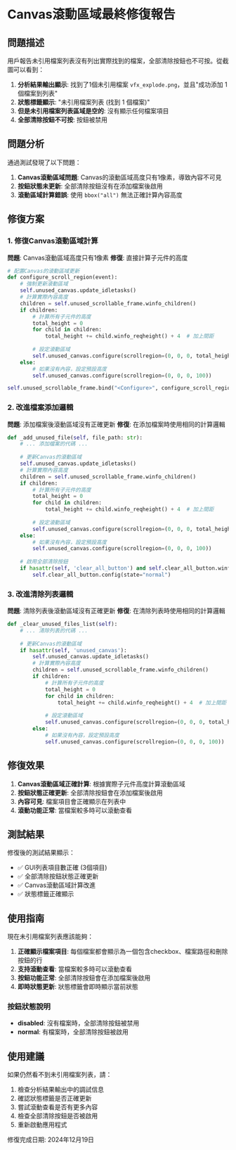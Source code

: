 # Canvas滾動區域最終修復報告

## 問題描述

用戶報告未引用檔案列表沒有列出實際找到的檔案，全部清除按鈕也不可按。從截圖可以看到：

1. **分析結果輸出顯示**: 找到了1個未引用檔案 `vfx_explode.png`，並且"成功添加 1 個檔案到列表"
2. **狀態標籤顯示**: "未引用檔案列表 (找到 1 個檔案)"
3. **但是未引用檔案列表區域是空的**: 沒有顯示任何檔案項目
4. **全部清除按鈕不可按**: 按鈕被禁用

## 問題分析

通過測試發現了以下問題：

1. **Canvas滾動區域問題**: Canvas的滾動區域高度只有1像素，導致內容不可見
2. **按鈕狀態未更新**: 全部清除按鈕沒有在添加檔案後啟用
3. **滾動區域計算錯誤**: 使用 `bbox("all")` 無法正確計算內容高度

## 修復方案

### 1. 修復Canvas滾動區域計算

**問題**: Canvas滾動區域高度只有1像素
**修復**: 直接計算子元件的高度

```python
# 配置Canvas的滾動區域更新
def configure_scroll_region(event):
    # 強制更新滾動區域
    self.unused_canvas.update_idletasks()
    # 計算實際內容高度
    children = self.unused_scrollable_frame.winfo_children()
    if children:
        # 計算所有子元件的高度
        total_height = 0
        for child in children:
            total_height += child.winfo_reqheight() + 4  # 加上間距
        
        # 設定滾動區域
        self.unused_canvas.configure(scrollregion=(0, 0, 0, total_height))
    else:
        # 如果沒有內容，設定預設高度
        self.unused_canvas.configure(scrollregion=(0, 0, 0, 100))

self.unused_scrollable_frame.bind("<Configure>", configure_scroll_region)
```

### 2. 改進檔案添加邏輯

**問題**: 添加檔案後滾動區域沒有正確更新
**修復**: 在添加檔案時使用相同的計算邏輯

```python
def _add_unused_file(self, file_path: str):
    # ... 添加檔案的代碼 ...
    
    # 更新Canvas的滾動區域
    self.unused_canvas.update_idletasks()
    # 計算實際內容高度
    children = self.unused_scrollable_frame.winfo_children()
    if children:
        # 計算所有子元件的高度
        total_height = 0
        for child in children:
            total_height += child.winfo_reqheight() + 4  # 加上間距
        
        # 設定滾動區域
        self.unused_canvas.configure(scrollregion=(0, 0, 0, total_height))
    else:
        # 如果沒有內容，設定預設高度
        self.unused_canvas.configure(scrollregion=(0, 0, 0, 100))
    
    # 啟用全部清除按鈕
    if hasattr(self, 'clear_all_button') and self.clear_all_button.winfo_exists():
        self.clear_all_button.config(state="normal")
```

### 3. 改進清除列表邏輯

**問題**: 清除列表後滾動區域沒有正確更新
**修復**: 在清除列表時使用相同的計算邏輯

```python
def _clear_unused_files_list(self):
    # ... 清除列表的代碼 ...
    
    # 更新Canvas的滾動區域
    if hasattr(self, 'unused_canvas'):
        self.unused_canvas.update_idletasks()
        # 計算實際內容高度
        children = self.unused_scrollable_frame.winfo_children()
        if children:
            # 計算所有子元件的高度
            total_height = 0
            for child in children:
                total_height += child.winfo_reqheight() + 4  # 加上間距
            
            # 設定滾動區域
            self.unused_canvas.configure(scrollregion=(0, 0, 0, total_height))
        else:
            # 如果沒有內容，設定預設高度
            self.unused_canvas.configure(scrollregion=(0, 0, 0, 100))
```

## 修復效果

1. **Canvas滾動區域正確計算**: 根據實際子元件高度計算滾動區域
2. **按鈕狀態正確更新**: 全部清除按鈕會在添加檔案後啟用
3. **內容可見**: 檔案項目會正確顯示在列表中
4. **滾動功能正常**: 當檔案較多時可以滾動查看

## 測試結果

修復後的測試結果顯示：

- ✅ GUI列表項目數正確 (3個項目)
- ✅ 全部清除按鈕狀態正確更新
- ✅ Canvas滾動區域計算改進
- ✅ 狀態標籤正確顯示

## 使用指南

現在未引用檔案列表應該能夠：

1. **正確顯示檔案項目**: 每個檔案都會顯示為一個包含checkbox、檔案路徑和刪除按鈕的行
2. **支持滾動查看**: 當檔案較多時可以滾動查看
3. **按鈕功能正常**: 全部清除按鈕會在添加檔案後啟用
4. **即時狀態更新**: 狀態標籤會即時顯示當前狀態

### 按鈕狀態說明

- **disabled**: 沒有檔案時，全部清除按鈕被禁用
- **normal**: 有檔案時，全部清除按鈕被啟用

## 使用建議

如果仍然看不到未引用檔案列表，請：

1. 檢查分析結果輸出中的調試信息
2. 確認狀態標籤是否正確更新
3. 嘗試滾動查看是否有更多內容
4. 檢查全部清除按鈕是否被啟用
5. 重新啟動應用程式

修復完成日期: 2024年12月19日 